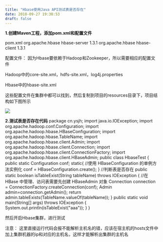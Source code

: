 ```yaml
---
title: "Hbase使用Java API测试表是否存在"
date: 2018-09-27 19:38:53
draft: false
---
```

**1.创建Maven工程，添加pom.xml和配置文件**

pom.xml
<dependencies> <dependency> <groupId>org.apache.hbase</groupId> <artifactId>hbase-server</artifactId> <version>1.3.1</version> </dependency> <dependency> <groupId>org.apache.hbase</groupId> <artifactId>hbase-client</artifactId> <version>1.3.1</version> </dependency> </dependencies>

配置文件： 因为Hbase要依赖于Hadoop和Zookeeper，所以需要相应的配置文件

Hadoop中的core-site.xml，hdfs-site.xml，log4j.properties

Hbase中的hbase-site.xml

这些配置文件在集群中都可以找到，然后复制到项目的resources目录下，项目结构如下图所示

![](https://img-blog.csdn.net/20180927193340876?watermark/2/text/aHR0cHM6Ly9ibG9nLmNzZG4ubmV0L3lzXzIzMDAxNA==/font/5a6L5L2T/fontsize/400/fill/I0JBQkFCMA==/dissolve/70)

**2.测试表是否存在代码**
package cn.ysjh; import java.io.IOException; import org.apache.hadoop.conf.Configuration; import org.apache.hadoop.hbase.HBaseConfiguration; import org.apache.hadoop.hbase.TableName; import org.apache.hadoop.hbase.client.Admin; import org.apache.hadoop.hbase.client.Connection; import org.apache.hadoop.hbase.client.ConnectionFactory; import org.apache.hadoop.hbase.client.HBaseAdmin; public class HbaseTest { public static Configuration conf; static{ //使用 HBaseConfiguration 的单例方法实例化 conf = HBaseConfiguration.create(); } //判断表是否存在 public static boolean isTableExist(String tableName) throws IOException { //在 HBase 中管理、访问表需要先创建 HBaseAdmin 对象 Connection connection = ConnectionFactory.createConnection(conf); Admin admin=connection.getAdmin(); return admin.tableExists(TableName.valueOf(tableName)); } public static void main(String[] args) throws IOException { System.out.println(isTableExist("aaa")); } }

然后开启Hbase集群，进行测试

注意： 这里直接运行代码会报不能解析主机名的错，应该在宿主机的hosts文件中加上集群机器的ip和对应的主机名，这样才能解析出集群的主机名